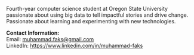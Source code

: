 Fourth-year computer science student at Oregon State University passionate about using big data to tell impactful stories and drive change. Passionate about learning and experimenting with new technologies.

**Contact Information:**    
Email: muhammad.faks@gmail.com     
LinkedIn: https://www.linkedin.com/in/muhammad-faks
